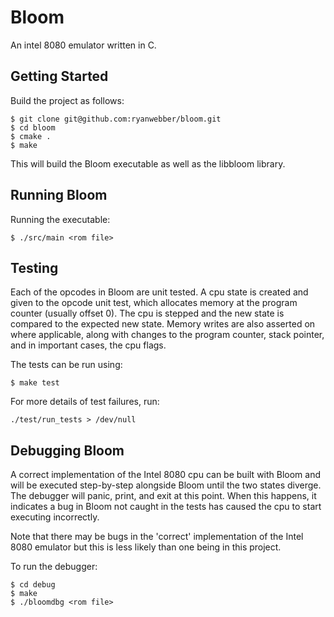 # Bloom
An intel 8080 emulator written in C. 

## Getting Started

Build the project as follows:
```
$ git clone git@github.com:ryanwebber/bloom.git
$ cd bloom
$ cmake .
$ make
```

This will build the Bloom executable as well as the libbloom library.

## Running Bloom
Running the executable:
```
$ ./src/main <rom file>
```

## Testing
Each of the opcodes in Bloom are unit tested. A cpu state is created and given to the opcode unit test, which allocates memory at the program counter (usually offset 0). The cpu is stepped and the new state is compared to the expected new state. Memory writes are also asserted on where applicable, along with changes to the program counter, stack pointer, and in important cases, the cpu flags.

The tests can be run using:
```
$ make test
```

For more details of test failures, run:
```
./test/run_tests > /dev/null
```

## Debugging Bloom
A correct implementation of the Intel 8080 cpu can be built with Bloom and will be executed step-by-step alongside Bloom until the two states diverge. The debugger will panic, print, and exit at this point. When this happens, it indicates a bug in Bloom not caught in the tests has caused the cpu to start executing incorrectly. 

Note that there may be bugs in the 'correct' implementation of the Intel 8080 emulator but this is less likely than one being in this project. 

To run the debugger:
```
$ cd debug
$ make
$ ./bloomdbg <rom file>
```

